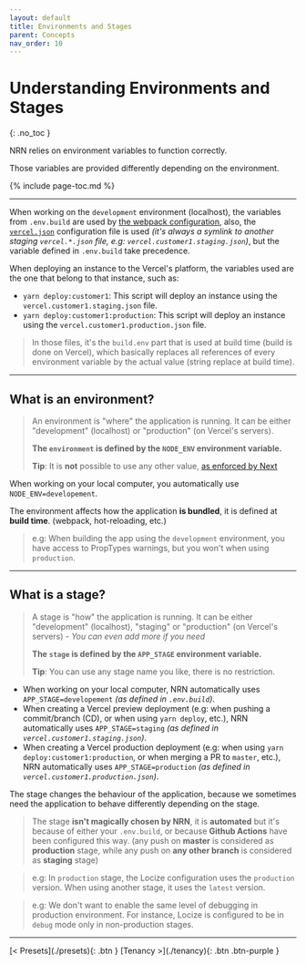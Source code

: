 ```yaml
---
layout: default
title: Environments and Stages
parent: Concepts
nav_order: 10
---
```


# Understanding **Environments** and **Stages**
{: .no_toc }

<div class="code-example" markdown="1">
NRN relies on environment variables to function correctly.

Those variables are provided differently depending on the environment.
</div>

{% include page-toc.md %}

---

When working on the `development` environment (localhost), the variables from `.env.build` are used by [the webpack configuration](./next.config.js),
also, the [`vercel.json`](./vercel.json) configuration file is used _(it's always a symlink to another staging `vercel.*.json` file, e.g: `vercel.customer1.staging.json`)_, but the variable defined in `.env.build` take precedence.

When deploying an instance to the Vercel's platform, the variables used are the one that belong to that instance, such as:
- `yarn deploy:customer1`: This script will deploy an instance using the `vercel.customer1.staging.json` file.
- `yarn deploy:customer1:production`: This script will deploy an instance using the `vercel.customer1.production.json` file.

> In those files, it's the `build.env` part that is used at build time (build is done on Vercel), which basically replaces all references of every environment variable by the actual value (string replace at build time).

---

## What is an **environment**?

> An environment is "where" the application is running.
> It can be either "development" (localhost) or "production" (on Vercel's servers).
>
> **The `environment` is defined by the `NODE_ENV` environment variable.**
>
> **Tip**: It is **not** possible to use any other value, [as enforced by Next](https://github.com/vercel/next.js/blob/master/errors/env-key-not-allowed.md)

When working on your local computer, you automatically use `NODE_ENV=developement`.

The environment affects how the application **is bundled**, it is defined at **build time**. (webpack, hot-reloading, etc.)

> e.g: When building the app using the `development` environment, you have access to PropTypes warnings, but you won't when using `production`.

---

## What is a **stage**?

> A stage is "how" the application is running.
> It can be either "development" (localhost), "staging" or "production" (on Vercel's servers) - _You can even add more if you need_
>
> **The `stage` is defined by the `APP_STAGE` environment variable.**
>
> **Tip**: You can use any stage name you like, there is no restriction.

- When working on your local computer, NRN automatically uses `APP_STAGE=developement` _(as defined in `.env.build`)_.
- When creating a Vercel preview deployment (e.g: when pushing a commit/branch (CD), or when using `yarn deploy`, etc.), NRN automatically uses `APP_STAGE=staging` _(as defined in `vercel.customer1.staging.json`)_.
- When creating a Vercel production deployment (e.g: when using `yarn deploy:customer1:production`, or when merging a PR to `master`, etc.), NRN automatically uses `APP_STAGE=production` _(as defined in `vercel.customer1.production.json`)_.

The stage changes the behaviour of the application, because we sometimes need the application to behave differently depending on the stage.

> The stage **isn't magically chosen by NRN**, it is **automated** but it's because of either your `.env.build`, or because **Github Actions** have been configured this way.
> (any push on **master** is considered as **production** stage, while any push on **any other branch** is considered as **staging** stage)

> e.g: In `production` stage, the Locize configuration uses the `production` version.
> When using another stage, it uses the `latest` version.

> e.g: We don't want to enable the same level of debugging in production environment.
> For instance, Locize is configured to be in `debug` mode only in non-production stages.

---

<div class="pagination-section">
    <span class="fs-4" markdown="1">
    [< Presets](./presets){: .btn }
    </span>
    <span class="fs-4" markdown="1">
    [Tenancy >](./tenancy){: .btn .btn-purple }
    </span>
</div>

